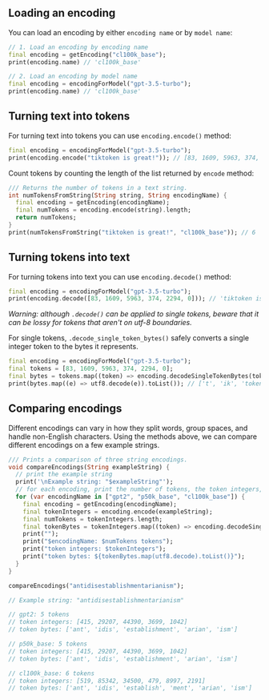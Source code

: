 ## Loading an encoding
You can load an encoding by either `encoding name` or by `model name`:

```dart
// 1. Load an encoding by encoding name
final encoding = getEncoding("cl100k_base");
print(encoding.name) // 'cl100k_base'

// 2. Load an encoding by model name
final encoding = encodingForModel("gpt-3.5-turbo");
print(encoding.name) // 'cl100k_base'
```

## Turning text into tokens
For turning text into tokens you can use `encoding.encode()` method:

```dart
final encoding = encodingForModel("gpt-3.5-turbo");
print(encoding.encode("tiktoken is great!")); // [83, 1609, 5963, 374, 2294, 0]
```

Count tokens by counting the length of the list returned by `encode` method:
```dart
/// Returns the number of tokens in a text string.
int numTokensFromString(String string, String encodingName) {
  final encoding = getEncoding(encodingName);
  final numTokens = encoding.encode(string).length;
  return numTokens;
}
print(numTokensFromString("tiktoken is great!", "cl100k_base")); // 6
```

## Turning tokens into text
For turning tokens into text you can use `encoding.decode()` method:
```dart
final encoding = encodingForModel("gpt-3.5-turbo");
print(encoding.decode([83, 1609, 5963, 374, 2294, 0])); // 'tiktoken is great!'
```
*Warning: although `.decode()` can be applied to single tokens, beware that it can be lossy for tokens that aren't on utf-8 boundaries.*

For single tokens, `.decode_single_token_bytes()` safely converts a single integer token to the bytes it represents.
```dart
final encoding = encodingForModel("gpt-3.5-turbo");
final tokens = [83, 1609, 5963, 374, 2294, 0];
final bytes = tokens.map((token) => encoding.decodeSingleTokenBytes(token));
print(bytes.map((e) => utf8.decode(e)).toList()); // ['t', 'ik', 'token',  'is',  'great', '!']
```

## Comparing encodings
Different encodings can vary in how they split words, group spaces, and handle non-English characters. Using the methods above, we can compare different encodings on a few example strings.
```dart
/// Prints a comparison of three string encodings.
void compareEncodings(String exampleString) {
  // print the example string
  print('\nExample string: "$exampleString"');
  // for each encoding, print the number of tokens, the token integers, and the token bytes
  for (var encodingName in ["gpt2", "p50k_base", "cl100k_base"]) {
    final encoding = getEncoding(encodingName);
    final tokenIntegers = encoding.encode(exampleString);
    final numTokens = tokenIntegers.length;
    final tokenBytes = tokenIntegers.map((token) => encoding.decodeSingleTokenBytes(token));
    print("");
    print("$encodingName: $numTokens tokens");
    print("token integers: $tokenIntegers");
    print("token bytes: ${tokenBytes.map(utf8.decode).toList()}");
  }
}

compareEncodings("antidisestablishmentarianism");

// Example string: "antidisestablishmentarianism"

// gpt2: 5 tokens
// token integers: [415, 29207, 44390, 3699, 1042]
// token bytes: ['ant', 'idis', 'establishment', 'arian', 'ism']

// p50k_base: 5 tokens
// token integers: [415, 29207, 44390, 3699, 1042]
// token bytes: ['ant', 'idis', 'establishment', 'arian', 'ism']

// cl100k_base: 6 tokens
// token integers: [519, 85342, 34500, 479, 8997, 2191]
// token bytes: ['ant', 'idis', 'establish', 'ment', 'arian', 'ism']
```